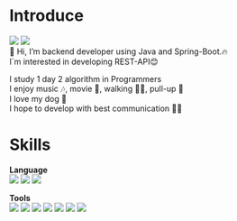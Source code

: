 # **Introduce**
<img src="https://img.shields.io/badge/issiscv46@gmail.com-FF4500?style=flat-square&logo=Gmail&logoColor=white"/> <img src="https://img.shields.io/badge/SangWoonKim-4169E1?style=flat-square&logo=Namecheap&logoColor=white"/><br>
👋 Hi, I’m backend developer using Java and Spring-Boot.🔥<br>
I`m interested in developing REST-API😊

I study 1 day 2 algorithm in Programmers<br>
I enjoy music 🎶, movie 🎥, walking 🚶‍♂, pull-up 💪<br>
I love my dog 🐶<br>
I hope to develop with best communication 💬📧<br> 


# **Skills**

**Language**
<br>
<img src="https://img.shields.io/badge/Java-FF7F50?style=flat-square&logo=Java&logoColor=white"/>
<img src="https://img.shields.io/badge/Kotlin-32CD32?style=flat-square&logo=Kotlin&logoColor=white"/>
<img src="https://img.shields.io/badge/Python-4169E1?style=flat-square&logo=Python&logoColor=white"/>

**Tools**
<br>
<img src="https://img.shields.io/badge/Spring-6DB33F?style=flat-square&logo=spring&logoColor=white"/>
<img src="https://img.shields.io/badge/thymeleaf-005F0F?style=flat-square&logo=thymeleaf&logoColor=white"/>
<img src="https://img.shields.io/badge/Jpa-58c25a?style=flat-square&logo=Databricks&logoColor=white"/>
<img src="https://img.shields.io/badge/Spring%20Security-6DB33F?style=flat-square&logo=F-Secure&logoColor=white"/>
<img src="https://img.shields.io/badge/aws-232F3E?style=flat-square&logo=amazon&logoColor=white"/>
<img src="https://img.shields.io/badge/git-F05032?style=flat-square&logo=git&logoColor=white"/>
<img src="https://img.shields.io/badge/mysql-4479A1?style=flat-square&logo=mysql&logoColor=white"/>



